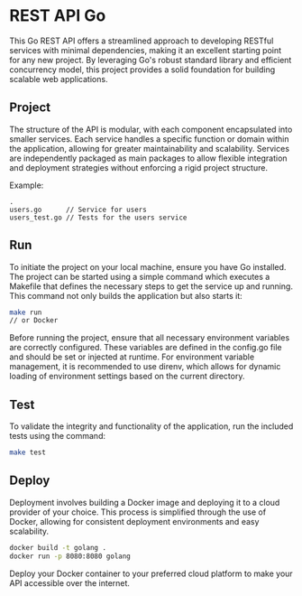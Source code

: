 # REST API Go

This Go REST API offers a streamlined approach to developing RESTful services with minimal dependencies, making it an excellent starting point for any new project. 
By leveraging Go's robust standard library and efficient concurrency model, this project provides a solid foundation for building scalable web applications.

## Project

The structure of the API is modular, with each component encapsulated into smaller services. Each service handles a specific function or domain within the application, allowing for greater maintainability and scalability. 
Services are independently packaged as main packages to allow flexible integration and deployment strategies without enforcing a rigid project structure.

Example: 
```
.
users.go      // Service for users
users_test.go // Tests for the users service
```

## Run
To initiate the project on your local machine, ensure you have Go installed. 
The project can be started using a simple command which executes a Makefile that defines the necessary steps to get the service up and running. 
This command not only builds the application but also starts it:

```bash
make run 
// or Docker
```

Before running the project, ensure that all necessary environment variables are correctly configured. 
These variables are defined in the config.go file and should be set or injected at runtime. 
For environment variable management, it is recommended to use direnv, which allows for dynamic loading of environment settings based on the current directory.

## Test
To validate the integrity and functionality of the application, run the included tests using the command:

```bash
make test
```

## Deploy
Deployment involves building a Docker image and deploying it to a cloud provider of your choice. 
This process is simplified through the use of Docker, allowing for consistent deployment environments and easy scalability.

```bash
docker build -t golang .
docker run -p 8080:8080 golang
```

Deploy your Docker container to your preferred cloud platform to make your API accessible over the internet.
